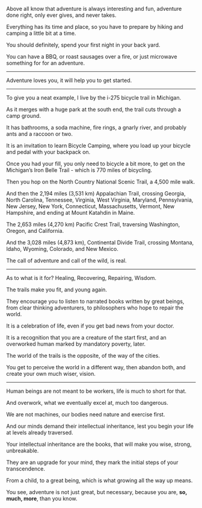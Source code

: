 Above all know that adventure is always interesting and fun,
adventure done right, only ever gives, and never takes.

Everything has its time and place,
so you have to prepare by hiking and camping a little bit at a time.

You should definitely,
spend your first night in your back yard.

You can have a BBQ, or roast sausages over a fire,
or just microwave something for for an adventure.

---

Adventure loves you,
it will help you to get started.

---

To give you a neat example,
I live by the i-275 bicycle trail in Michigan.

As it merges with a huge park at the south end,
the trail cuts through a camp ground.

It has bathrooms, a soda machine, fire rings,
a gnarly river, and probably ants and a raccoon or two.

It is an invitation to learn Bicycle Camping,
where you load up your bicycle and pedal with your backpack on.

Once you had your fill, you only need to bicycle a bit more,
to get on the Michigan’s Iron Belle Trail - which is 770 miles of bicycling.

Then you hop on the North Country National Scenic Trail,
a 4,500 mile walk.

And then the 2,194 miles (3,531 km) Appalachian Trail,
crossing Georgia, North Carolina, Tennessee, Virginia, West Virginia, Maryland, Pennsylvania, New Jersey, New York, Connecticut, Massachusetts, Vermont, New Hampshire, and ending at Mount Katahdin in Maine.

The 2,653 miles (4,270 km) Pacific Crest Trail,
traversing Washington, Oregon, and California.

And the 3,028 miles (4,873 km), Continental Divide Trail,
crossing Montana, Idaho, Wyoming, Colorado, and New Mexico.

The call of adventure and call of the wild,
is real.

---

As to what is it for?
Healing, Recovering, Repairing, Wisdom.

The trails make you fit,
and young again.

They encourage you to listen to narrated books written by great beings,
from clear thinking adventurers, to philosophers who hope to repair the world.

It is a celebration of life,
even if you get bad news from your doctor.

It is a recognition that you are a creature of the start first,
and an overworked human marked by mandatory poverty, later.

The world of the trails is the opposite,
of the way of the cities.

You get to perceive the world in a different way,
then abandon both, and create your own much wiser, vision.

---

Human beings are not meant to be workers,
life is much to short for that.

And overwork, what we eventually excel at,
much too dangerous.

We are not machines,
our bodies need nature and exercise first.

And our minds demand their intellectual inheritance,
lest you begin your life at levels already traversed.

Your intellectual inheritance are the books,
that will make you wise, strong, unbreakable.

They are an upgrade for your mind,
they mark the initial steps of your transcendence.

From a child, to a great being,
which is what growing all the way up means.

You see, adventure is not just great, but necessary,
because you are, __so, much, more__, than you know.
